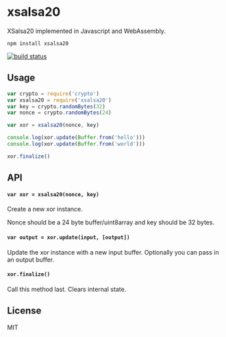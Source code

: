 # xsalsa20

XSalsa20 implemented in Javascript and WebAssembly.

```
npm install xsalsa20
```

[![build status](https://travis-ci.org/mafintosh/xsalsa20.svg?branch=master)](https://travis-ci.org/mafintosh/xsalsa20)


## Usage

``` js
var crypto = require('crypto')
var xsalsa20 = require('xsalsa20')
var key = crypto.randomBytes(32)
var nonce = crypto.randomBytes(24)

var xor = xsalsa20(nonce, key)

console.log(xor.update(Buffer.from('hello')))
console.log(xor.update(Buffer.from('world')))

xor.finalize()
```

## API

#### `var xor = xsalsa20(nonce, key)`

Create a new xor instance.

Nonce should be a 24 byte buffer/uint8array and key should be 32 bytes.

#### `var output = xor.update(input, [output])`

Update the xor instance with a new input buffer. Optionally you can pass in an output buffer.

#### `xor.finalize()`

Call this method last. Clears internal state.

## License

MIT
